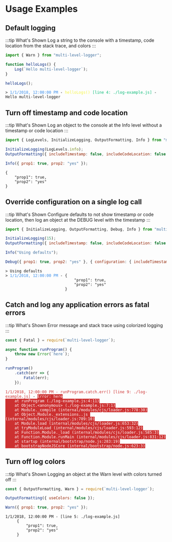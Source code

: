 # Usage Examples

## Default logging

:::tip What's Shown
Log a string to the console with a timestamp, code location from the stack trace, and colors
:::

```javascript
import { Warn } from "multi-level-logger";

function helloLogs() {
    Log(`Hello multi-level-logger`);
}

helloLogs();
```

<pre><code><span>&gt; </span><span style="color: rgb(59, 142, 234);">1/1/2018, 12:00:00 PM</span><span> - </span><span style="color: rgb(245, 245, 67);">helloLogs() </span><span style="color: rgb(13, 188, 121);">[line 4: ./log-example.js]</span><span> - </span><span style="color(229, 229, 229);">Hello multi-level-logger</span></code></pre>

## Turn off timestamp and code location

:::tip What's Shown
Log an object to the console at the Info level without a timestamp or code location
:::


```javascript
import { LogLevels, InitializeLogging, OutputFormatting, Info } from "multi-level-logger";

InitializeLogging(LogLevels.info);
OutputFormatting({ includeTimestamp: false, includeCodeLocation: false });

Info({ prop1: true, prop2: "yes" });
```

<pre><code><span style="color(229, 229, 229);">{
    "prop1": true,
    "prop2": "yes"
}</span></code></pre>

## Override configuration on a single log call

:::tip What's Shown
Configure defaults to not show timestamp or code location, then log an object at the DEBUG level with the timestamp
:::


```javascript
import { InitializeLogging, OutputFormatting, Debug, Info } from "multi-level-logger";

InitializeLogging(15);
OutputFormatting({ includeTimestamp: false, includeCodeLocation: false });

Info("Using defaults");

Debug({ prop1: true, prop2: "yes" }, { configuration: { includeTimestamp: true } });
```

<pre><code><span>&gt; </span><span style="color(229, 229, 229);">Using defaults</span>
<span>&gt; </span><span style="color: rgb(59, 142, 234);">1/1/2018, 12:00:00 PM</span><span> - </span><span style="color(229, 229, 229);">{
                              "prop1": true,
                              "prop2": "yes"
                          }</span></code></pre>

## Catch and log any application errors as fatal errors

:::tip What's Shown
Error message and stack trace using colorized logging
:::

```javascript
const { Fatal } = require(`multi-level-logger`);

async function runProgram() {
    throw new Error(`here`);
}

runProgram()
    .catch(err => {
        Fatal(err);
    });
```

<pre><code><span style="color: rgb(205, 49, 49);">1/1/2018, 12:00:00 PM - runProgram.catch.err() [line 9: ./log-example.js]</span><span> - </span><span style="background-color: rgb(205, 49, 49); color: white;">Error: here
    at runProgram (./log-example.js:4:11)
    at Object.&lt;anonymous&gt; (./log-example.js:7:1)
    at Module._compile (internal/modules/cjs/loader.js:778:30)
    at Object.Module._extensions..js (internal/modules/cjs/loader.js:789:10)
    at Module.load (internal/modules/cjs/loader.js:653:32)
    at tryModuleLoad (internal/modules/cjs/loader.js:593:12)
    at Function.Module._load (internal/modules/cjs/loader.js:585:3)
    at Function.Module.runMain (internal/modules/cjs/loader.js:831:12)
    at startup (internal/bootstrap/node.js:283:19)
    at bootstrapNodeJSCore (internal/bootstrap/node.js:623:3)</span></code></pre>

## Turn off log colors

:::tip What's Shown
Logging an object at the Warn level with colors turned off
:::

```javascript
const { OutputFormatting, Warn } = require(`multi-level-logger`);

OutputFormatting({ useColors: false });

Warn({ prop1: true, prop2: "yes" });
```

```
1/1/2018, 12:00:00 PM - [line 5: ./log-example.js]
     {
         "prop1": true,
         "prop2": "yes"
     }

```
